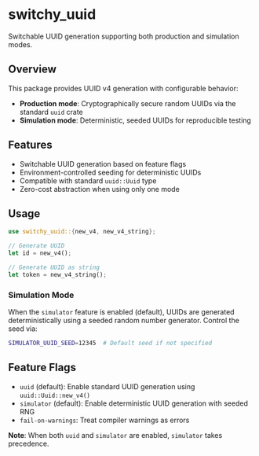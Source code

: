 # switchy_uuid

Switchable UUID generation supporting both production and simulation modes.

## Overview

This package provides UUID v4 generation with configurable behavior:

- **Production mode**: Cryptographically secure random UUIDs via the standard `uuid` crate
- **Simulation mode**: Deterministic, seeded UUIDs for reproducible testing

## Features

- Switchable UUID generation based on feature flags
- Environment-controlled seeding for deterministic UUIDs
- Compatible with standard `uuid::Uuid` type
- Zero-cost abstraction when using only one mode

## Usage

```rust
use switchy_uuid::{new_v4, new_v4_string};

// Generate UUID
let id = new_v4();

// Generate UUID as string
let token = new_v4_string();
```

### Simulation Mode

When the `simulator` feature is enabled (default), UUIDs are generated deterministically using a seeded random number generator. Control the seed via:

```bash
SIMULATOR_UUID_SEED=12345  # Default seed if not specified
```

## Feature Flags

- `uuid` (default): Enable standard UUID generation using `uuid::Uuid::new_v4()`
- `simulator` (default): Enable deterministic UUID generation with seeded RNG
- `fail-on-warnings`: Treat compiler warnings as errors

**Note**: When both `uuid` and `simulator` are enabled, `simulator` takes precedence.
